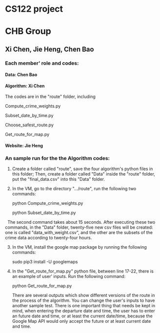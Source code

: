 # CS122 project
# CHB Group
## Xi Chen, Jie Heng, Chen Bao


### Each member' role and codes:

####  Data: Chen Bao



####  Algorithm: Xi Chen
   
   The codes are in the "route" folder, including
   
   Compute_crime_weights.py
   
   Subset_date_by_time.py
   
   Choose_safest_route.py
   
   Get_route_for_map.py
   

#### Website: Jie Heng







### An sample run for the the Algorithm codes:

1. Create a folder called "route", save the four algorithm's python files in this folder; Then, create a folder called "Data" inside the "route" folder, put the "final_data.csv" into this "Data" folder.

2. In the VM, go to the directory ".../route", run the following two commands:
   
   python Compute_crime_weights.py
   
   python Subset_date_by_time.py
   
   The second command takes about 15 seconds. After executing these two commands, in the "Data" folder, twenty-five new csv files will be created: one is called "data_with_weight.csv", and the other are the subsets of the crime data according to twenty-four hours.

3. In the VM, install the google map package by running the following commands:

   sudo pip3 install -U googlemaps
   
4. In the "Get_route_for_map.py" python file, between line 17-22, there is an example of user' inputs. Run the following command:

   python Get_route_for_map.py
   
   There are several outputs which show different versions of the route in the process of the algorithm. You can change the user's inputs to have another sample test. There is one important thing that needs be kept in mind, when entering the departure date and time, the user has to enter an future date and time, or at least the current date/time, because the Google Map API would only accept the future or at least current date and time. 
   
   

